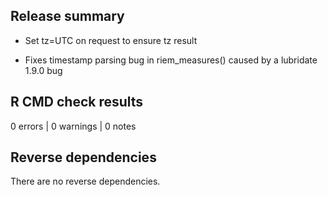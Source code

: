 ## Release summary

* Set tz=UTC on request to ensure tz result

* Fixes timestamp parsing bug in riem_measures() caused by a lubridate 1.9.0 bug


## R CMD check results

0 errors | 0 warnings | 0 notes

## Reverse dependencies

There are no reverse dependencies.
